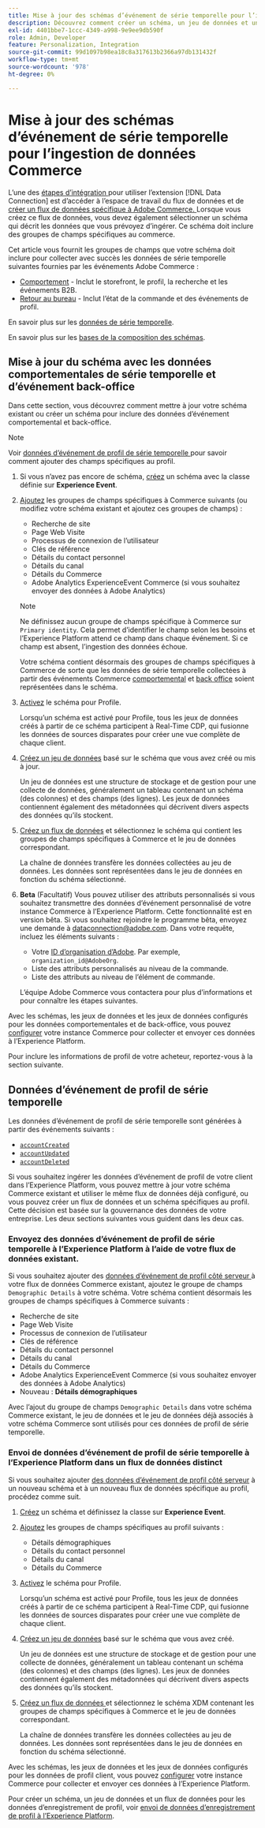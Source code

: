 ```yaml
---
title: Mise à jour des schémas d’événement de série temporelle pour l’ingestion de données Commerce
description: Découvrez comment créer un schéma, un jeu de données et un flux de données pour collecter et envoyer des données d’événement de série temporelle pour l’ingestion de données Commerce.
exl-id: 4401bbe7-1ccc-4349-a998-9e9ee9db590f
role: Admin, Developer
feature: Personalization, Integration
source-git-commit: 99d1097b98ea18c8a317613b2366a97db131432f
workflow-type: tm+mt
source-wordcount: '978'
ht-degree: 0%

---
```


# Mise à jour des schémas d’événement de série temporelle pour l’ingestion de données Commerce

L’une des [ étapes d’intégration ](overview.md#onboarding-steps) pour utiliser l’extension [!DNL Data Connection] est d’accéder à l’espace de travail du flux de données et de [ créer un flux de données spécifique à Adobe Commerce. ](https://experienceleague.adobe.com/docs/experience-platform/datastreams/overview.html) Lorsque vous créez ce flux de données, vous devez également sélectionner un schéma qui décrit les données que vous prévoyez d’ingérer. Ce schéma doit inclure des groupes de champs spécifiques au commerce.

Cet article vous fournit les groupes de champs que votre schéma doit inclure pour collecter avec succès les données de série temporelle suivantes fournies par les événements Adobe Commerce :

- [Comportement](events.md) - Inclut le storefront, le profil, la recherche et les événements B2B.
- [Retour au bureau](events-backoffice.md) - Inclut l’état de la commande et des événements de profil.

En savoir plus sur les [données de série temporelle](data-ingestion.md).

En savoir plus sur les [bases de la composition des schémas](https://experienceleague.adobe.com/docs/experience-platform/xdm/schema/composition.html).

## Mise à jour du schéma avec les données comportementales de série temporelle et d’événement back-office

Dans cette section, vous découvrez comment mettre à jour votre schéma existant ou créer un schéma pour inclure des données d’événement comportemental et back-office.

>[!NOTE]
>
>Voir [ données d’événement de profil de série temporelle ](#time-series-profile-event-data) pour savoir comment ajouter des champs spécifiques au profil.

1. Si vous n’avez pas encore de schéma, [créez](https://experienceleague.adobe.com/docs/experience-platform/xdm/ui/resources/schemas.html#create) un schéma avec la classe définie sur **Experience Event**.

1. [Ajoutez](https://experienceleague.adobe.com/docs/experience-platform/xdm/ui/resources/schemas.html#add-field-groups) les groupes de champs spécifiques à Commerce suivants (ou modifiez votre schéma existant et ajoutez ces groupes de champs) :

   - Recherche de site
   - Page Web Visite
   - Processus de connexion de l’utilisateur
   - Clés de référence
   - Détails du contact personnel
   - Détails du canal
   - Détails du Commerce
   - Adobe Analytics ExperienceEvent Commerce (si vous souhaitez envoyer des données à Adobe Analytics)

   >[!NOTE]
   >
   > Ne définissez aucun groupe de champs spécifique à Commerce sur `Primary identity`. Cela permet d’identifier le champ selon les besoins et l’Experience Platform attend ce champ dans chaque événement. Si ce champ est absent, l’ingestion des données échoue.

   Votre schéma contient désormais des groupes de champs spécifiques à Commerce de sorte que les données de série temporelle collectées à partir des événements Commerce [comportemental](events.md) et [back office](events-backoffice.md) soient représentées dans le schéma.

1. [Activez](https://experienceleague.adobe.com/docs/experience-platform/xdm/ui/resources/schemas.html#profile) le schéma pour Profile.

   Lorsqu’un schéma est activé pour Profile, tous les jeux de données créés à partir de ce schéma participent à Real-Time CDP, qui fusionne les données de sources disparates pour créer une vue complète de chaque client.

1. [Créez un jeu de données](https://experienceleague.adobe.com/docs/platform-learn/implement-mobile-sdk/experience-cloud/platform.html#create-a-dataset) basé sur le schéma que vous avez créé ou mis à jour.

   Un jeu de données est une structure de stockage et de gestion pour une collecte de données, généralement un tableau contenant un schéma (des colonnes) et des champs (des lignes). Les jeux de données contiennent également des métadonnées qui décrivent divers aspects des données qu’ils stockent.

1. [Créez un flux de données](https://experienceleague.adobe.com/docs/experience-platform/datastreams/overview.html) et sélectionnez le schéma qui contient les groupes de champs spécifiques à Commerce et le jeu de données correspondant.

   La chaîne de données transfère les données collectées au jeu de données. Les données sont représentées dans le jeu de données en fonction du schéma sélectionné.

1. **Beta** (Facultatif) Vous pouvez utiliser des attributs personnalisés si vous souhaitez transmettre des données d’événement personnalisé de votre instance Commerce à l’Experience Platform. Cette fonctionnalité est en version bêta. Si vous souhaitez rejoindre le programme bêta, envoyez une demande à [dataconnection@adobe.com](mailto:dataconnection@adobe.com). Dans votre requête, incluez les éléments suivants :

   - Votre [ID d’organisation d’Adobe](https://experienceleague.adobe.com/docs/core-services/interface/administration/organizations.html#concept_EA8AEE5B02CF46ACBDAD6A8508646255). Par exemple, `organization_id@AdobeOrg`.
   - Liste des attributs personnalisés au niveau de la commande.
   - Liste des attributs au niveau de l’élément de commande.

   L’équipe Adobe Commerce vous contactera pour plus d’informations et pour connaître les étapes suivantes.

Avec les schémas, les jeux de données et les jeux de données configurés pour les données comportementales et de back-office, vous pouvez [configurer](connect-data.md#data-collection) votre instance Commerce pour collecter et envoyer ces données à l’Experience Platform.

Pour inclure les informations de profil de votre acheteur, reportez-vous à la section suivante.

## Données d’événement de profil de série temporelle

Les données d’événement de profil de série temporelle sont générées à partir des événements suivants :

- [`accountCreated`](events-backoffice.md#accountcreated)
- [`accountUpdated`](events-backoffice.md#accountupdated)
- [`accountDeleted`](events-backoffice.md#accountdeleted)

Si vous souhaitez ingérer les données d’événement de profil de votre client dans l’Experience Platform, vous pouvez mettre à jour votre schéma Commerce existant et utiliser le même flux de données déjà configuré, ou vous pouvez créer un flux de données et un schéma spécifiques au profil. Cette décision est basée sur la gouvernance des données de votre entreprise. Les deux sections suivantes vous guident dans les deux cas.

### Envoyez des données d’événement de profil de série temporelle à l’Experience Platform à l’aide de votre flux de données existant.

Si vous souhaitez ajouter des [ données d’événement de profil côté serveur ](events-backoffice.md#customer-profile-events-server-side) à votre flux de données Commerce existant, ajoutez le groupe de champs `Demographic Details` à votre schéma. Votre schéma contient désormais les groupes de champs spécifiques à Commerce suivants :

- Recherche de site
- Page Web Visite
- Processus de connexion de l’utilisateur
- Clés de référence
- Détails du contact personnel
- Détails du canal
- Détails du Commerce
- Adobe Analytics ExperienceEvent Commerce (si vous souhaitez envoyer des données à Adobe Analytics)
- Nouveau : **Détails démographiques**

Avec l’ajout du groupe de champs `Demographic Details` dans votre schéma Commerce existant, le jeu de données et le jeu de données déjà associés à votre schéma Commerce sont utilisés pour ces données de profil de série temporelle.

### Envoi de données d’événement de profil de série temporelle à l’Experience Platform dans un flux de données distinct

Si vous souhaitez ajouter [des données d’événement de profil côté serveur](events-backoffice.md#customer-profile-events-server-side) à un nouveau schéma et à un nouveau flux de données spécifique au profil, procédez comme suit.

1. [Créez](https://experienceleague.adobe.com/docs/experience-platform/xdm/ui/resources/schemas.html#create) un schéma et définissez la classe sur **Experience Event**.

1. [Ajoutez](https://experienceleague.adobe.com/docs/experience-platform/xdm/ui/resources/schemas.html#add-field-groups) les groupes de champs spécifiques au profil suivants :

   - Détails démographiques
   - Détails du contact personnel
   - Détails du canal
   - Détails du Commerce

1. [Activez](https://experienceleague.adobe.com/docs/experience-platform/xdm/ui/resources/schemas.html#profile) le schéma pour Profile.

   Lorsqu’un schéma est activé pour Profile, tous les jeux de données créés à partir de ce schéma participent à Real-Time CDP, qui fusionne les données de sources disparates pour créer une vue complète de chaque client.

1. [Créez un jeu de données](https://experienceleague.adobe.com/docs/platform-learn/implement-mobile-sdk/experience-cloud/platform.html#create-a-dataset) basé sur le schéma que vous avez créé.

   Un jeu de données est une structure de stockage et de gestion pour une collecte de données, généralement un tableau contenant un schéma (des colonnes) et des champs (des lignes). Les jeux de données contiennent également des métadonnées qui décrivent divers aspects des données qu’ils stockent.

1. [ Créez un flux de données ](https://experienceleague.adobe.com/docs/experience-platform/datastreams/overview.html) et sélectionnez le schéma XDM contenant les groupes de champs spécifiques à Commerce et le jeu de données correspondant.

   La chaîne de données transfère les données collectées au jeu de données. Les données sont représentées dans le jeu de données en fonction du schéma sélectionné.

Avec les schémas, les jeux de données et les jeux de données configurés pour les données de profil client, vous pouvez [configurer](connect-data.md#data-collection) votre instance Commerce pour collecter et envoyer ces données à l’Experience Platform.

Pour créer un schéma, un jeu de données et un flux de données pour les données d’enregistrement de profil, voir [envoi de données d’enregistrement de profil à l’Experience Platform](profile-data.md).
